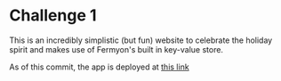 # Challenge 1

This is an incredibly simplistic (but fun) website to celebrate the holiday spirit and makes use of Fermyon's built in key-value store.

As of this commit, the app is deployed at [this link](https://aos-p1-t0i3z4fz.fermyon.app/)
